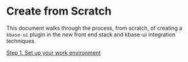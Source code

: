 ---
---

# Create from Scratch

This document walks through the process, from scratch, of creating a `kbase-ui` plugin in the *new* front end stack and kbase-ui integration techniques.

[Step 1. Set up your work environment](./1-setup)
